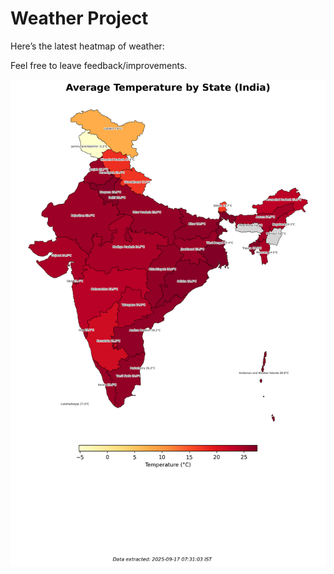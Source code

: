 # Weather Project

Here’s the latest heatmap of weather:

Feel free to leave feedback/improvements.

![India Heatmap](docs/assets/india_heatmap.png?v=CA1661)

